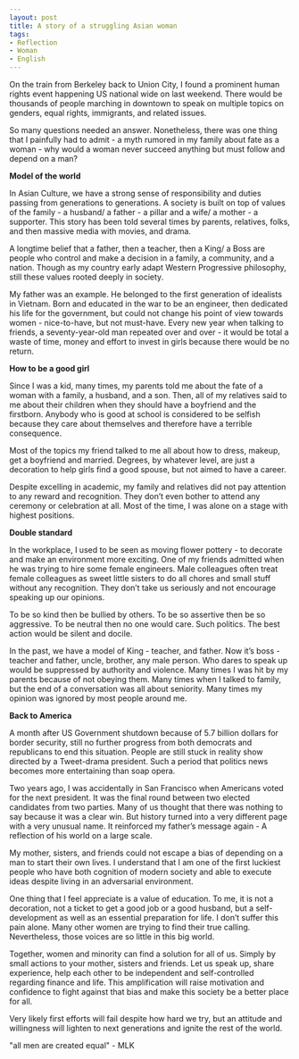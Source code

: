 ```yaml
---
layout: post
title: A story of a struggling Asian woman
tags:
- Reflection
- Woman
- English
---
```

On the train from Berkeley back to Union City, I found a prominent human rights event happening US national wide on last weekend. There would be thousands of people marching in downtown to speak on multiple topics on genders, equal rights, immigrants, and related issues.

So many questions needed an answer. Nonetheless, there was one thing that I painfully had to admit - a myth rumored in my family about fate as a woman - why would a woman never succeed anything but must follow and depend on a man?

**Model of the world**

In Asian Culture, we have a strong sense of responsibility and duties passing from generations to generations. A society is built on top of values of the family - a husband/ a father - a pillar and a wife/ a mother - a supporter. This story has been told several times by parents, relatives, folks, and then massive media with movies, and drama.

A longtime belief that a father, then a teacher, then a King/ a Boss are people who control and make a decision in a family, a community, and a nation. Though as my country early adapt Western Progressive philosophy, still these values rooted deeply in society.

My father was an example. He belonged to the first generation of idealists in Vietnam. Born and educated in the war to be an engineer, then dedicated his life for the government, but could not change his point of view towards women - nice-to-have, but not must-have. Every new year when talking to friends, a seventy-year-old man repeated over and over -  it would be total a waste of time, money and effort to invest in girls because there would be no return.

**How to be a good girl**

Since I was a kid, many times, my parents told me about the fate of a woman with a family, a husband, and a son. Then, all of my relatives said to me about their children when they should have a boyfriend and the firstborn. Anybody who is good at school is considered to be selfish because they care about themselves and therefore have a terrible consequence.

Most of the topics my friend talked to me all about how to dress, makeup, get a boyfriend and married. Degrees, by whatever level, are just a decoration to help girls find a good spouse, but not aimed to have a career.  

Despite excelling in academic, my family and relatives did not pay attention to any reward and recognition. They don’t even bother to attend any ceremony or celebration at all. Most of the time, I was alone on a stage with highest positions.

**Double standard**

In the workplace, I used to be seen as moving flower pottery - to decorate and make an environment more exciting. One of my friends admitted when he was trying to hire some female engineers. Male colleagues often treat female colleagues as sweet little sisters to do all chores and small stuff without any recognition. They don’t take us seriously and not encourage speaking up our opinions.

To be so kind then be bullied by others. To be so assertive then be so aggressive. To be neutral then no one would care. Such politics. The best action would be silent and docile.

In the past, we have a model of King - teacher, and father. Now it’s boss - teacher and father, uncle, brother, any male person. Who dares to speak up would be suppressed by authority and violence. Many times I was hit by my parents because of not obeying them. Many times when I talked to family, but the end of a conversation was all about seniority. Many times my opinion was ignored by most people around me.

**Back to America**

A month after US Government shutdown because of 5.7 billion dollars for border security, still no further progress from both democrats and republicans to end this situation. People are still stuck in reality show directed by a Tweet-drama president. Such a period that politics news becomes more entertaining than soap opera.

Two years ago, I was accidentally in San Francisco when Americans voted for the next president. It was the final round between two elected candidates from two parties. Many of us thought that there was nothing to say because it was a clear win. But history turned into a very different page with a very unusual name. It reinforced my father’s message again - A reflection of his world on a large scale.

My mother, sisters, and friends could not escape a bias of depending on a man to start their own lives. I understand that I am one of the first luckiest people who have both cognition of modern society and able to execute ideas despite living in an adversarial environment.

One thing that I feel appreciate is a value of education. To me, it is not a decoration, not a ticket to get a good job or a good husband, but a self-development as well as an essential preparation for life. I don’t suffer this pain alone. Many other women are trying to find their true calling. Nevertheless, those voices are so little in this big world.

Together, women and minority can find a solution for all of us. Simply by small actions to your mother, sisters and friends. Let us speak up, share experience, help each other to be independent and self-controlled regarding finance and life. This amplification will raise motivation and confidence to fight against that bias and make this society be a better place for all.

Very likely first efforts will fail despite how hard we try, but an attitude and willingness will lighten to next generations and ignite the rest of the world.

"all men are created equal" - MLK
